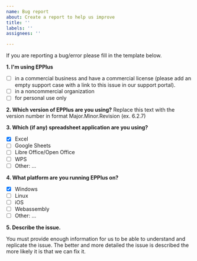 ```yaml
---
name: Bug report
about: Create a report to help us improve
title: ''
labels: ''
assignees: ''

---
```


If you are reporting a bug/error please fill in the template below.

**1. I'm using EPPlus**
- [ ] in a commercial business and have a commercial license (please add an empty support case with a link to this issue in our support portal).
- [ ] in a noncommercial organization
- [ ] for personal use only

**2. Which version of EPPlus are you using?**
Replace this text with the version number in format Major.Minor.Revision (ex. 6.2.7)

**3. Which (if any) spreadsheet application are you using?**
- [x] Excel
- [ ] Google Sheets
- [ ] Libre Office/Open Office
- [ ] WPS
- [ ] Other: ...

**4. What platform are you running EPPlus on?**
- [x] Windows
- [ ] Linux
- [ ] iOS
- [ ] Webassembly
- [ ] Other: ...

**5. Describe the issue.**
 
You must provide enough information for us to be able to understand and replicate the issue. 
The better and more detailed the issue is described the more likely it is that we can fix it.
